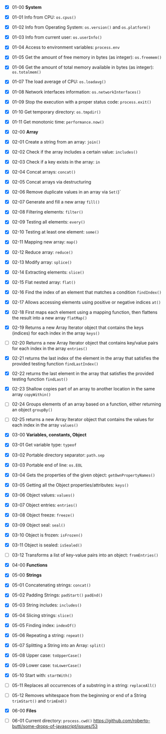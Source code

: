 - [x] 01-00 **System**
- [x] 01-01 Info from CPU: `os.cpus()`
- [x] 01-02 Info from Operating System: `os.version()` and `os.platform()`
- [x] 01-03 Info from current user: `os.userInfo()`
- [x] 01-04 Access to environment variables: `process.env`
- [x] 01-05 Get the amount of free memory in bytes (as integer): `os.freemem()`
- [x] 01-06 Get the amount of total memory available in bytes (as integer): `os.totalmem()`
- [x] 01-07 The load average of CPU: `os.loadavg()`
- [x] 01-08 Network interfaces information: `os.networkInterfaces()`
- [x] 01-09 Stop the execution with a proper status code: `process.exit()`
- [x] 01-10 Get temporary directory: `os.tmpdir()`
- [x] 01-11 Get monotonic time: `performance.now()`

- [x] 02-00 **Array**
- [x] 02-01 Create a string from an array: `join()`
- [x] 02-02 Check if the array includes a certain value: `includes()`
- [x] 02-03 Check if a key exists in the array: `in`
- [x] 02-04 Concat arrays: `concat()`
- [x] 02-05 Concat arrays via destructuring
- [x] 02-06 Remove duplicate values in an array via `Set(`)`
- [x] 02-07 Generate and fill a new array `fill()`
- [x] 02-08 Filtering elements: `filter()`
- [x] 02-09 Testing all elements: `every()`
- [x] 02-10 Testing at least one element: `some()`
- [x] 02-11 Mapping new array: `map()`
- [x] 02-12 Reduce array: `reduce()`
- [x] 02-13 Modify array: `splice()`
- [x] 02-14 Extracting elements: `slice()`
- [x] 02-15 Flat nested array: `flat()`
- [x] 02-16 Find the index of an element that matches a condition `findIndex()`
- [x] 02-17 Allows accessing elements using positive or negative indices `at()`
- [x] 02-18 First maps each element using a mapping function, then flattens the result into a new array `flatMap()`
- [x] 02-19 Returns a new Array Iterator object that contains the keys (indices) for each index in the array `keys()`
- [ ] 02-20 Returns a new Array Iterator object that contains key/value pairs for each index in the array `entries()`
- [x] 02-21 returns the last index of the element in the array that satisfies the provided testing function `findLastIndex()`
- [x] 02-22 returns the last element in the array that satisfies the provided testing function `findLast()`
- [x] 02-23 Shallow copies part of an array to another location in the same array `copyWithin()`
- [ ] 02-24 Groups elements of an array based on a function, either returning an object `groupBy()`
- [ ] 02-25 returns a new Array Iterator object that contains the values for each index in the array `values()`

- [x] 03-00 **Variables, constants, Object**
- [x] 03-01 Get variable type: `typeof`
- [x] 03-02 Portable directory separator: `path.sep`
- [x] 03-03 Portable end of line: `os.EOL`
- [x] 03-04 Gets the properties of the given object: `getOwnPropertyNames()`
- [x] 03-05 Getting all the Object properties/attributes: `keys()`
- [x] 03-06 Object values: `values()`
- [x] 03-07 Object entries: `entries()`
- [x] 03-08 Object freeze: `freeze()`
- [x] 03-09 Object seal: `seal()`
- [x] 03-10 Object is frozen: `isFrozen()`
- [x] 03-11 Object is sealed: `isSealed()`
- [ ] 03-12 Transforms a list of key-value pairs into an object: `fromEntries()`

- [x] 04-00 **Functions**

- [x] 05-00 **Strings**
- [x] 05-01 Concatenating strings: `concat()`
- [x] 05-02 Padding Strings: `padStart()` `padEnd()`
- [x] 05-03 String includes: `includes()`
- [x] 05-04 Slicing strings: `slice()`
- [x] 05-05 Finding index: `indexOf()`
- [x] 05-06 Repeating a string: `repeat()`
- [x] 05-07 Splitting a String into an Array: `split()`
- [x] 05-08 Upper case: `toUpperCase()`
- [x] 05-09 Lower case: `toLowerCase()`
- [x] 05-10 Start with: `startWith()`
- [ ] 05-11 Replaces all occurrences of a substring in a string: `replaceAll()`
- [ ] 05-12 Removes whitespace from the beginning or end of a String `trimStart()` and `trimEnd()`




- [x] 06-00 **Files**
- [ ] 06-01 Current directory: `process.cwd()` https://github.com/roberto-butti/some-drops-of-javascript/issues/53
